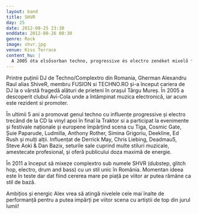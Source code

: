 ```yaml
---
layout: band
title: SHVR
day: 25
date: 2012-08-25 23:30
enddate: 2012-08-26 00:30
genre: Rock
image: shvr.jpg
venue: Kiss Terrace
content_hu: |
  A 2005 óta elsősorban techno, progressive és electro zenéket mixelő fiatal marosvásárhelyi DJ, Gherman Alexandru Raul alias ShiveR 2011 óta kever complextrót (dubstep, glitch hop, electro, drum and bass) SHVR néven.
---
```


Printre puținii DJ de Techno/Complextro din Romania, Gherman Alexandru Raul alias ShiveR, membru FUSION si TECHNO.RO și-a început cariera de DJ la o vârstă fragedă alături de prieteni în orașul Târgu Mureș. În 2005 a descoperit clubul Avi-Cola unde a întâmpinat muzica electronică, iar acum este rezident si promoter.

În ultimii 5 ani a promovat genul techno cu influențe progressive și electro trecând de la CD la vinyl apoi în final la Traktor si a participat la evenimente și festivale naționale și europene împărțind scena cu Tiga, Cosmic Gate, Șuie Paparude, Ludmilla, Anthony Rother, Simina Grigoriu, Deekline, Ed Rush și mulți alții. Influențat de Derrick May, Chris Liebing, Deadmau5, Steve Aoki & Dan Bazix, seturile sale cuprind multe stiluri muzicale, amestecate profesional, și oferă publicului doza maximă de energie.

În 2011 a început să mixeze complextro sub numele SHVR (dubstep, glitch hop, electro, drum and bass) cu un stil unic în România. Momentan ideea este în teste dar dat fiind cererea mare pe piață pe viitor ar putea rămâne ca stil de bază.

Ambițios și energic Alex vrea să atingă nivelele cele mai înalte de performanță pentru a putea impărți pe viitor scena cu artiștii de top din jurul lumii!